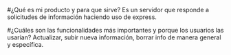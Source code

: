 #¿Qué es mi producto y para que sirve?
Es un servidor que responde a solicitudes de información haciendo uso de express. 

#¿Cuáles son las funcionalidades más importantes y porque los usuarios las usarían?
Actualizar, subir nueva información, borrar info de manera general y específica.
